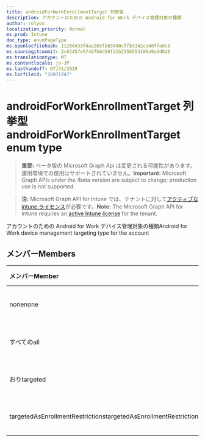 ```yaml
---
title: androidForWorkEnrollmentTarget 列挙型
description: アカウントのための Android for Work デバイス管理対象の種類
author: rolyon
localization_priority: Normal
ms.prod: Intune
doc_type: enumPageType
ms.openlocfilehash: 1120d433f4aa265fb83040cffb3342ce40ffe0c8
ms.sourcegitcommit: 2c62457e57467b8d50f21b255b553106a9a5d8d6
ms.translationtype: MT
ms.contentlocale: ja-JP
ms.lasthandoff: 07/31/2019
ms.locfileid: "35971747"
---
```

# <a name="androidforworkenrollmenttarget-enum-type"></a><span data-ttu-id="f2e20-103">androidForWorkEnrollmentTarget 列挙型</span><span class="sxs-lookup"><span data-stu-id="f2e20-103">androidForWorkEnrollmentTarget enum type</span></span>

> <span data-ttu-id="f2e20-104">**重要:** ベータ版の Microsoft Graph Api は変更される可能性があります。運用環境での使用はサポートされていません。</span><span class="sxs-lookup"><span data-stu-id="f2e20-104">**Important:** Microsoft Graph APIs under the /beta version are subject to change; production use is not supported.</span></span>

> <span data-ttu-id="f2e20-105">**注:** Microsoft Graph API for Intune では、テナントに対して[アクティブな intune ライセンス](https://go.microsoft.com/fwlink/?linkid=839381)が必要です。</span><span class="sxs-lookup"><span data-stu-id="f2e20-105">**Note:** The Microsoft Graph API for Intune requires an [active Intune license](https://go.microsoft.com/fwlink/?linkid=839381) for the tenant.</span></span>

<span data-ttu-id="f2e20-106">アカウントのための Android for Work デバイス管理対象の種類</span><span class="sxs-lookup"><span data-stu-id="f2e20-106">Android for Work device management targeting type for the account</span></span>

## <a name="members"></a><span data-ttu-id="f2e20-107">メンバー</span><span class="sxs-lookup"><span data-stu-id="f2e20-107">Members</span></span>
|<span data-ttu-id="f2e20-108">メンバー</span><span class="sxs-lookup"><span data-stu-id="f2e20-108">Member</span></span>|<span data-ttu-id="f2e20-109">値</span><span class="sxs-lookup"><span data-stu-id="f2e20-109">Value</span></span>|<span data-ttu-id="f2e20-110">説明</span><span class="sxs-lookup"><span data-stu-id="f2e20-110">Description</span></span>|
|:---|:---|:---|
|<span data-ttu-id="f2e20-111">none</span><span class="sxs-lookup"><span data-stu-id="f2e20-111">none</span></span>|<span data-ttu-id="f2e20-112">.0</span><span class="sxs-lookup"><span data-stu-id="f2e20-112">0</span></span>|<span data-ttu-id="f2e20-113">まだ文書化されていません</span><span class="sxs-lookup"><span data-stu-id="f2e20-113">Not yet documented</span></span>|
|<span data-ttu-id="f2e20-114">すべての</span><span class="sxs-lookup"><span data-stu-id="f2e20-114">all</span></span>|<span data-ttu-id="f2e20-115">1-d</span><span class="sxs-lookup"><span data-stu-id="f2e20-115">1</span></span>|<span data-ttu-id="f2e20-116">まだ文書化されていません</span><span class="sxs-lookup"><span data-stu-id="f2e20-116">Not yet documented</span></span>|
|<span data-ttu-id="f2e20-117">おり</span><span class="sxs-lookup"><span data-stu-id="f2e20-117">targeted</span></span>|<span data-ttu-id="f2e20-118">pbm-2</span><span class="sxs-lookup"><span data-stu-id="f2e20-118">2</span></span>|<span data-ttu-id="f2e20-119">まだ文書化されていません</span><span class="sxs-lookup"><span data-stu-id="f2e20-119">Not yet documented</span></span>|
|<span data-ttu-id="f2e20-120">targetedAsEnrollmentRestrictions</span><span class="sxs-lookup"><span data-stu-id="f2e20-120">targetedAsEnrollmentRestrictions</span></span>|<span data-ttu-id="f2e20-121">1/3</span><span class="sxs-lookup"><span data-stu-id="f2e20-121">3</span></span>|<span data-ttu-id="f2e20-122">まだ文書化されていません</span><span class="sxs-lookup"><span data-stu-id="f2e20-122">Not yet documented</span></span>|





